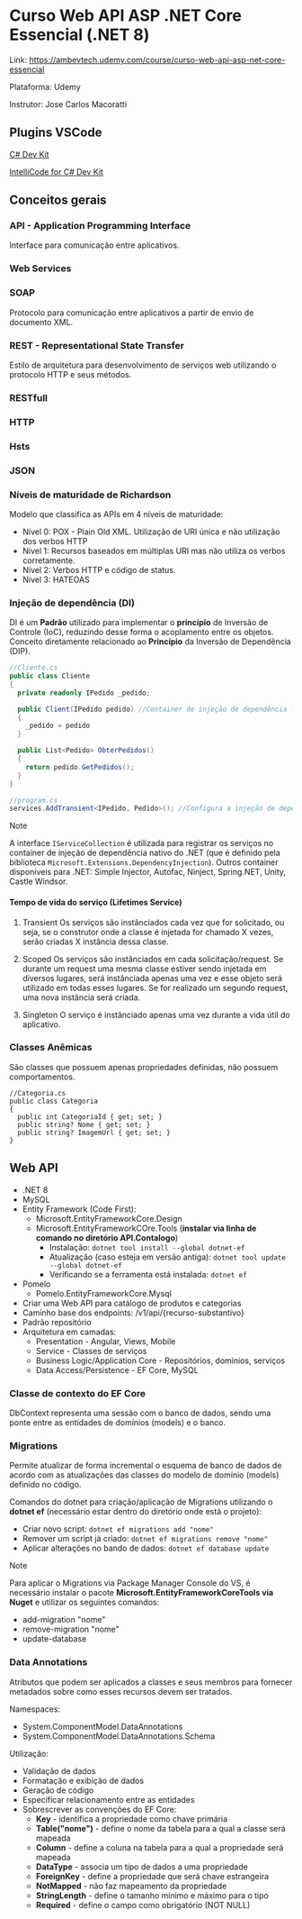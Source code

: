# Curso Web API ASP .NET Core Essencial (.NET 8)

Link: https://ambevtech.udemy.com/course/curso-web-api-asp-net-core-essencial

Plataforma: Udemy

Instrutor: Jose Carlos Macoratti

## Plugins VSCode

[C# Dev Kit](https://marketplace.visualstudio.com/items?itemName=ms-dotnettools.csdevkit)

[IntelliCode for C# Dev Kit](https://marketplace.visualstudio.com/items?itemName=ms-dotnettools.vscodeintellicode-csharp)

## Conceitos gerais

### API - Application Programming Interface
Interface para comunicação entre aplicativos.

### Web Services

### SOAP
Protocolo para comunicação entre aplicativos a partir de envio de documento XML.

### REST - Representational State Transfer
Estilo de arquitetura para desenvolvimento de serviços web utilizando o protocolo HTTP e seus métodos.

### RESTfull

### HTTP

### Hsts

### JSON

### Níveis de maturidade de Richardson

Modelo que classifica as APIs em 4 níveis de maturidade:

- Nível 0: POX - Plain Old XML. Utilização de URI única e não utilização dos verbos HTTP
- Nível 1: Recursos baseados em múltiplas URI mas não utiliza os verbos corretamente.
- Nível 2: Verbos HTTP e código de status.
- Nível 3: HATEOAS

### Injeção de dependência (DI)

DI é um **Padrão** utilizado para implementar o **princípio** de Inversão de Controle (IoC), reduzindo desse forma o acoplamento entre os objetos. Conceito diretamente relacionado ao **Princípio** da Inversão de Dependência (DIP).

~~~ csharp
//Cliente.cs
public class Cliente
{
  private readonly IPedido _pedido;

  public Client(IPedido pedido) //Container de injeção de dependência fica responsável por fornecer a instância de pedido
  {
    _pedido = pedido
  }

  public List<Pedido> ObterPedidos()
  {
    return pedido.GetPedidos();
  }
}

//program.cs
services.AddTransient<IPedido, Pedido>(); //Configura a injeção de dependência no container DI.
~~~

> [!NOTE]
> A interface `IServiceCollection` é utilizada para registrar os serviços no container de injeção de dependência nativo do .NET (que é definido pela biblioteca `Microsoft.Extensions.DependencyInjection`).
> Outros container disponíveis para .NET: Simple Injector, Autofac, Ninject, Spring.NET, Unity, Castle Windsor. 


#### Tempo de vida do serviço (Lifetimes Service)

1) Transient
Os serviços são instânciados cada vez que for solicitado, ou seja, se o construtor onde a classe é injetada for chamado X vezes, serão criadas X instância dessa classe.

2) Scoped
Os serviços são instânciados em cada solicitação/request. Se durante um request uma mesma classe estiver sendo injetada em diversos lugares, será instânciada apenas uma vez e esse objeto será utilizado em todas esses lugares. Se for realizado um segundo request, uma nova instância será criada.

3) Singleton
O serviço é instânciado apenas uma vez durante a vida útil do aplicativo.

### Classes Anêmicas

São classes que possuem apenas propriedades definidas, não possuem comportamentos.

~~~ Csharp
//Categoria.cs
public class Categoria
{
  public int CategoriaId { get; set; }
  public string? Nome { get; set; }
  public string? ImagemUrl { get; set; }
}
~~~

## Web API

- .NET 8
- MySQL
- Entity Framework (Code First):
  - Microsoft.EntityFrameworkCore.Design
  - Microsoft.EntityFrameworkCOre.Tools (**instalar via linha de comando no diretório API.Contalogo**)
    - Instalação: `dotnet tool install --global dotnet-ef`
    - Atualização (caso esteja em versão antiga): `dotnet tool update --global dotnet-ef`
    - Verificando se a ferramenta está instalada: `dotnet ef`   
- Pomelo
  - Pomelo.EntityFrameworkCore.Mysql 
- Criar uma Web API para catálogo de produtos e categorias
- Caminho base dos endpoints: /v1/api/{recurso-substantivo}
- Padrão repositório
- Arquitetura em camadas: 
  - Presentation - Angular, Views, Mobile
  - Service - Classes de serviços 
  - Business Logic/Application Core - Repositórios, domínios, serviços
  - Data Access/Persistence - EF Core, MySQL
 
### Classe de contexto do EF Core

DbContext representa uma sessão com o banco de dados, sendo uma ponte entre as entidades de domínios (models) e o banco.

### Migrations

Permite atualizar de forma incremental o esquema de banco de dados de acordo com as atualizações das classes do modelo de domínio (models) definido no código.

Comandos do dotnet para criação/aplicação de Migrations utilizando o **dotnet ef** (necessário estar dentro do diretório onde está o projeto):
- Criar novo script: `dotnet ef migrations add "nome"`
- Remover um script já criado: `dotnet ef migrations remove "nome"`
- Aplicar alterações no bando de dados: `dotnet ef database update`

> [!NOTE]
> Para aplicar o Migrations via Package Manager Console do VS, é necessário instalar o pacote **Microsoft.EntityFrameworkCoreTools via Nuget** e utilizar os seguintes comandos:
> - add-migration "nome"
> - remove-migration "nome"
> - update-database

### Data Annotations 

Atributos que podem ser aplicados a classes e seus membros para fornecer metadados sobre como esses recursos devem ser tratados.

Namespaces:
- System.ComponentModel.DataAnnotations
- System.ComponentModel.DataAnnotations.Schema

Utilização:
- Validação de dados
- Formatação e exibição de dados
- Geração de código
- Especificar relacionamento entre as entidades
- Sobrescrever as convenções do EF Core:
  - **Key** - identifica a propriedade como chave primária
  - **Table("nome")** - define o nome da tabela para a qual a classe será mapeada
  - **Column** - define a coluna na tabela para a qual a propriedade será mapeada
  - **DataType** - associa um tipo de dados a uma propriedade
  - **ForeignKey** - define a propriedade que será chave estrangeira
  - **NotMapped** - não faz mapeamento da propriedade
  - **StringLength** - define o tamanho mínimo e máximo para o tipo
  - **Required** - define o campo como obrigatório (NOT NULL) 

